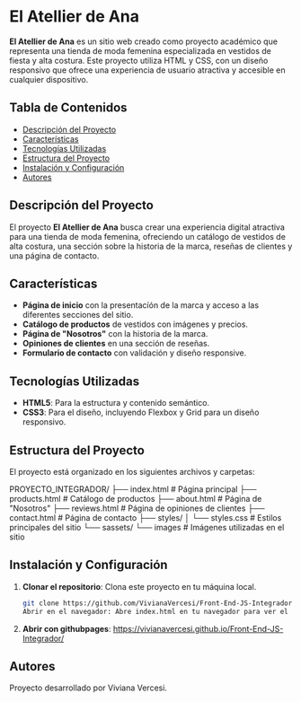 # El Atellier de Ana

**El Atellier de Ana** es un sitio web creado como proyecto académico que representa una tienda de moda femenina especializada en vestidos de fiesta y alta costura. Este proyecto utiliza HTML y CSS, con un diseño responsivo que ofrece una experiencia de usuario atractiva y accesible en cualquier dispositivo.

## Tabla de Contenidos
- [Descripción del Proyecto](#descripción-del-proyecto)
- [Características](#características)
- [Tecnologías Utilizadas](#tecnologías-utilizadas)
- [Estructura del Proyecto](#estructura-del-proyecto)
- [Instalación y Configuración](#instalación-y-configuración)
- [Autores](#autores)

## Descripción del Proyecto
El proyecto **El Atellier de Ana** busca crear una experiencia digital atractiva para una tienda de moda femenina, ofreciendo un catálogo de vestidos de alta costura, una sección sobre la historia de la marca, reseñas de clientes y una página de contacto.

## Características
- **Página de inicio** con la presentacíón de la marca y acceso a las diferentes secciones del sitio.
- **Catálogo de productos** de vestidos con imágenes y precios.
- **Página de "Nosotros"** con la historia de la marca.
- **Opiniones de clientes** en una sección de reseñas.
- **Formulario de contacto** con validación y diseño responsive.

## Tecnologías Utilizadas
- **HTML5**: Para la estructura y contenido semántico.
- **CSS3**: Para el diseño, incluyendo Flexbox y Grid para un diseño responsivo.

## Estructura del Proyecto
El proyecto está organizado en los siguientes archivos y carpetas:

PROYECTO_INTEGRADOR/ ├── index.html # Página principal 
                    ├── products.html # Catálogo de productos 
                    ├── about.html # Página de "Nosotros" 
                    ├── reviews.html # Página de opiniones de clientes 
                    ├── contact.html # Página de contacto 
                    ├── styles/ 
                    │    └── styles.css # Estilos principales del sitio 
                    └── sassets/ 
                         └── images # Imágenes utilizadas en el sitio 

## Instalación y Configuración
1. **Clonar el repositorio**: Clona este proyecto en tu máquina local.
   ```bash
   git clone https://github.com/VivianaVercesi/Front-End-JS-Integrador/tree/master
   Abrir en el navegador: Abre index.html en tu navegador para ver el sitio.
1. **Abrir con githubpages**: https://vivianavercesi.github.io/Front-End-JS-Integrador/

## Autores
Proyecto desarrollado por Viviana Vercesi.



